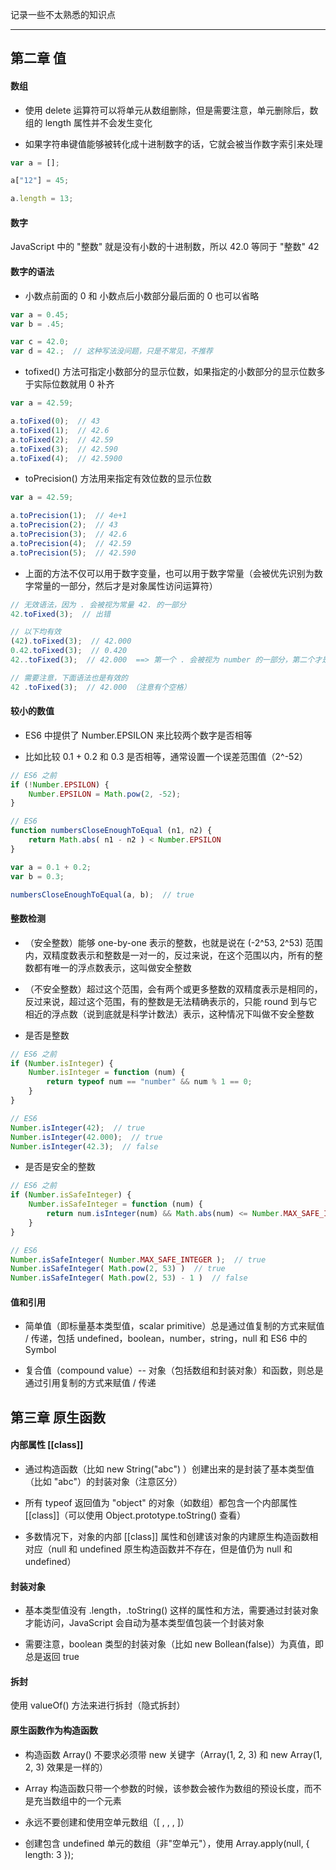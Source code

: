 记录一些不太熟悉的知识点

----

## 第二章 值

#### 数组

- 使用 delete 运算符可以将单元从数组删除，但是需要注意，单元删除后，数组的 length 属性并不会发生变化

- 如果字符串键值能够被转化成十进制数字的话，它就会被当作数字索引来处理

```js
var a = [];

a["12"] = 45;

a.length = 13;
```


#### 数字

JavaScript 中的 "整数" 就是没有小数的十进制数，所以 42.0 等同于 "整数" 42


#### 数字的语法

- 小数点前面的 0 和 小数点后小数部分最后面的 0 也可以省略

```js
var a = 0.45;
var b = .45;

var c = 42.0;
var d = 42.;  // 这种写法没问题，只是不常见，不推荐
```

- tofixed() 方法可指定小数部分的显示位数，如果指定的小数部分的显示位数多于实际位数就用 0 补齐

```js
var a = 42.59;

a.toFixed(0);  // 43
a.toFixed(1);  // 42.6
a.toFixed(2);  // 42.59
a.toFixed(3);  // 42.590
a.toFixed(4);  // 42.5900
```

- toPrecision() 方法用来指定有效位数的显示位数

```js
var a = 42.59;

a.toPrecision(1);  // 4e+1
a.toPrecision(2);  // 43
a.toPrecision(3);  // 42.6
a.toPrecision(4);  // 42.59
a.toPrecision(5);  // 42.590
```

- 上面的方法不仅可以用于数字变量，也可以用于数字常量（会被优先识别为数字常量的一部分，然后才是对象属性访问运算符）

```js
// 无效语法，因为 . 会被视为常量 42. 的一部分
42.toFixed(3);  // 出错

// 以下均有效
(42).toFixed(3);  // 42.000
0.42.toFixed(3);  // 0.420
42..toFixed(3);  // 42.000  ==> 第一个 . 会被视为 number 的一部分，第二个才是属性访问运算符

// 需要注意，下面语法也是有效的
42 .toFixed(3);  // 42.000 （注意有个空格）
```

#### 较小的数值

- ES6 中提供了 Number.EPSILON 来比较两个数字是否相等

- 比如比较 0.1 + 0.2 和 0.3 是否相等，通常设置一个误差范围值（2^-52）

```js
// ES6 之前
if (!Number.EPSILON) {
    Number.EPSILON = Math.pow(2, -52);
}

// ES6
function numbersCloseEnoughToEqual (n1, n2) {
    return Math.abs( n1 - n2 ) < Number.EPSILON
}

var a = 0.1 + 0.2;
var b = 0.3;

numbersCloseEnoughToEqual(a, b);  // true
```

#### 整数检测

- （安全整数）能够 one-by-one 表示的整数，也就是说在 (-2^53, 2^53) 范围内，双精度数表示和整数是一对一的，反过来说，在这个范围以内，所有的整数都有唯一的浮点数表示，这叫做安全整数

- （不安全整数）超过这个范围，会有两个或更多整数的双精度表示是相同的，反过来说，超过这个范围，有的整数是无法精确表示的，只能 round 到与它相近的浮点数（说到底就是科学计数法）表示，这种情况下叫做不安全整数

- 是否是整数

```js
// ES6 之前
if (Number.isInteger) {
    Number.isInteger = function (num) {
        return typeof num == "number" && num % 1 == 0;
    }
}

// ES6
Number.isInteger(42);  // true
Number.isInteger(42.000);  // true
Number.isInteger(42.3);  // false
```

- 是否是安全的整数

```js
// ES6 之前
if (Number.isSafeInteger) {
    Number.isSafeInteger = function (num) {
        return num.isInteger(num) && Math.abs(num) <= Number.MAX_SAFE_INTEGER
    }
}

// ES6
Number.isSafeInteger( Number.MAX_SAFE_INTEGER );  // true
Number.isSafeInteger( Math.pow(2, 53) )  // true
Number.isSafeInteger( Math.pow(2, 53) - 1 )  // false
```

#### 值和引用

- 简单值（即标量基本类型值，scalar primitive）总是通过值复制的方式来赋值 / 传递，包括 undefined，boolean，number，string，null 和 ES6 中的 Symbol

- 复合值（compound value）-- 对象（包括数组和封装对象）和函数，则总是通过引用复制的方式来赋值 / 传递



## 第三章 原生函数

#### 内部属性 [[class]]

- 通过构造函数（比如 new String("abc") ）创建出来的是封装了基本类型值（比如 "abc"）的封装对象（注意区分）

- 所有 typeof 返回值为 "object" 的对象（如数组）都包含一个内部属性 [[class]]（可以使用 Object.prototype.toString() 查看）

- 多数情况下，对象的内部 [[class]] 属性和创建该对象的内建原生构造函数相对应（null 和 undefined 原生构造函数并不存在，但是值仍为 null 和 undefined）

#### 封装对象

- 基本类型值没有 .length，.toString() 这样的属性和方法，需要通过封装对象才能访问，JavaScript 会自动为基本类型值包装一个封装对象

- 需要注意，boolean 类型的封装对象（比如 new Bollean(false)）为真值，即总是返回 true

#### 拆封

使用 valueOf() 方法来进行拆封（隐式拆封）

#### 原生函数作为构造函数

- 构造函数 Array() 不要求必须带 new 关键字（Array(1, 2, 3) 和 new Array(1, 2, 3) 效果是一样的）

- Array 构造函数只带一个参数的时候，该参数会被作为数组的预设长度，而不是充当数组中的一个元素

- 永远不要创建和使用空单元数组（[ , , , ]）

- 创建包含 undefined 单元的数组（非"空单元"），使用 Array.apply(null, { length: 3 });